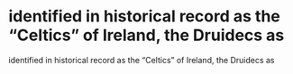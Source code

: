 # identified in historical record as the “Celtics” of Ireland, the Druidecs as

identified in historical record as the “Celtics” of Ireland, the Druidecs as